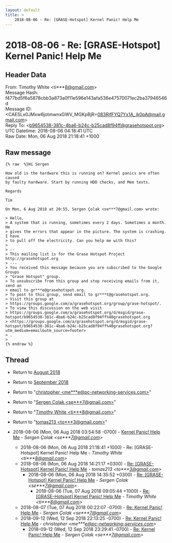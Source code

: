 ```yaml
---
layout: default
title: >
    2018-08-06 - Re: [GRASE-Hotspot] Kernel Panic! Help Me
---
```


# 2018-08-06 - Re: [GRASE-Hotspot] Kernel Panic! Help Me

## Header Data

From: Timothy White \<ti***8@gmail.com\><br>
Message Hash: f477bd5f6a5878cbb3a873a0f11e596e143afa536e47570071ec2ba37946546d<br>
Message ID: \<CAESLx0JMxw6jotmwnxGWV_MGKpBjR=083RjfFYQ7Yx1A_jk0pA@mail.gmail.com\><br>
Reply To: \<b9654538-381c-4ba6-b24c-b25cad8f94ff@grasehotspot.org\><br>
UTC Datetime: 2018-08-06 04:18:41 UTC<br>
Raw Date: Mon, 06 Aug 2018 21:18:41 +1000<br>

## Raw message

```
{% raw  %}Hi Sergen

How old is the hardware this is running on? Kernel panics are often caused
by faulty hardware. Start by running HDD checks, and Mem tests.

Regards

Tim

On Mon, 6 Aug 2018 at 20:55, Sergen Çolak <se***7@gmail.com> wrote:

> Hello,
> A system that is running, sometimes every 2 days. Sometimes a month. He
> gives the errors that appear in the picture. The system is crashing. I have
> to pull off the electricity. Can you help me with this?
>
> --
> This mailing list is for the Grase Hotspot Project http://grasehotspot.org
> ---
> You received this message because you are subscribed to the Google Groups
> "Grase Hotspot" group.
> To unsubscribe from this group and stop receiving emails from it, send an
> email to gr***e@grasehotspot.org.
> To post to this group, send email to gr***t@grasehotspot.org.
> Visit this group at
> https://groups.google.com/a/grasehotspot.org/group/grase-hotspot/.
> To view this discussion on the web visit
> https://groups.google.com/a/grasehotspot.org/d/msgid/grase-hotspot/b9654538-381c-4ba6-b24c-b25cad8f94ff%40grasehotspot.org
> <https://groups.google.com/a/grasehotspot.org/d/msgid/grase-hotspot/b9654538-381c-4ba6-b24c-b25cad8f94ff%40grasehotspot.org?utm_medium=email&utm_source=footer>
> .
>
{% endraw %}
```

## Thread

+ Return to [August 2018](/archive/2018/08)
+ Return to [September 2018](/archive/2018/09)

+ Return to "[christopher <me***e<span>@</span>pc-networking-services.com>](/authors/me___e_at_pcnetworkingservices_com)"
+ Return to "[Sergen Çolak <se***7<span>@</span>gmail.com>](/authors/se___7_at_gmail_com)"
+ Return to "[Timothy White <ti***8<span>@</span>gmail.com>](/authors/ti___8_at_gmail_com)"
+ Return to "[tomas213 <to***3<span>@</span>gmail.com>](/authors/to___3_at_gmail_com)"

+ 2018-08-06 (Mon, 06 Aug 2018 03:54:58 -0700) - [Kernel Panic! Help Me](/archive/2018/08/9ce65192280dd2f7ff09715a65378f2145e56c42de77675ad9231646ef76f9ad) - _Sergen Çolak \<se***7@gmail.com\>_
  + 2018-08-06 (Mon, 06 Aug 2018 21:18:41 +1000) - Re: [GRASE-Hotspot] Kernel Panic! Help Me - _Timothy White \<ti***8@gmail.com\>_
  + 2018-08-06 (Mon, 06 Aug 2018 14:21:17 +0300) - [Re: [GRASE-Hotspot] Kernel Panic! Help Me](/archive/2018/08/e8a21edde00296c117db220174c631b540f63df5efec48c9d843bddae91ae9ea) - _tomas213 \<to***3@gmail.com\>_
    + 2018-08-06 (Mon, 06 Aug 2018 14:35:52 +0300) - [Re: [GRASE-Hotspot] Kernel Panic! Help Me](/archive/2018/08/32d5ffbc2d7547c649587947096eaeca594a713d59637cf7768e0717e59022d0) - _Sergen Çolak \<se***7@gmail.com\>_
      + 2018-08-06 (Tue, 07 Aug 2018 09:05:44 +1000) - [Re: [GRASE-Hotspot] Kernel Panic! Help Me](/archive/2018/08/7bec8271b635150aa32c073c4d8f6be27fde2447b3852d0c93c2b9dc09d74093) - _Timothy White \<ti***8@gmail.com\>_
  + 2018-08-07 (Tue, 07 Aug 2018 00:22:07 -0700) - [Re: Kernel Panic! Help Me](/archive/2018/08/6d639254f85555b9008c53ef917dec2d8d4ad65e2cd837722efde6f385657036) - _Sergen Çolak \<se***7@gmail.com\>_
  + 2018-09-12 (Wed, 12 Sep 2018 22:13:25 -0700) - [Re: Kernel Panic! Help Me](/archive/2018/09/109b69f29366f2c666ec593c3b43731aba5fc29403b29caa64721c5fdbd13cbf) - _christopher \<me***e@pc-networking-services.com\>_
    + 2018-09-12 (Wed, 12 Sep 2018 23:29:41 -0700) - [Re: Kernel Panic! Help Me](/archive/2018/09/a9cda56b665c379d3b087449e071f990e7d2ee1b9ed15130d66e1e8c4f54fdfd) - _Sergen Çolak \<se***7@gmail.com\>_

